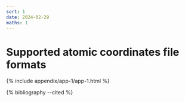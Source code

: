 ```yaml
---
sort: 1
date: 2024-02-29
maths: 1
---
```


# Supported atomic coordinates file formats

{% include appendix/app-1/app-1.html %}

{% bibliography --cited %}
